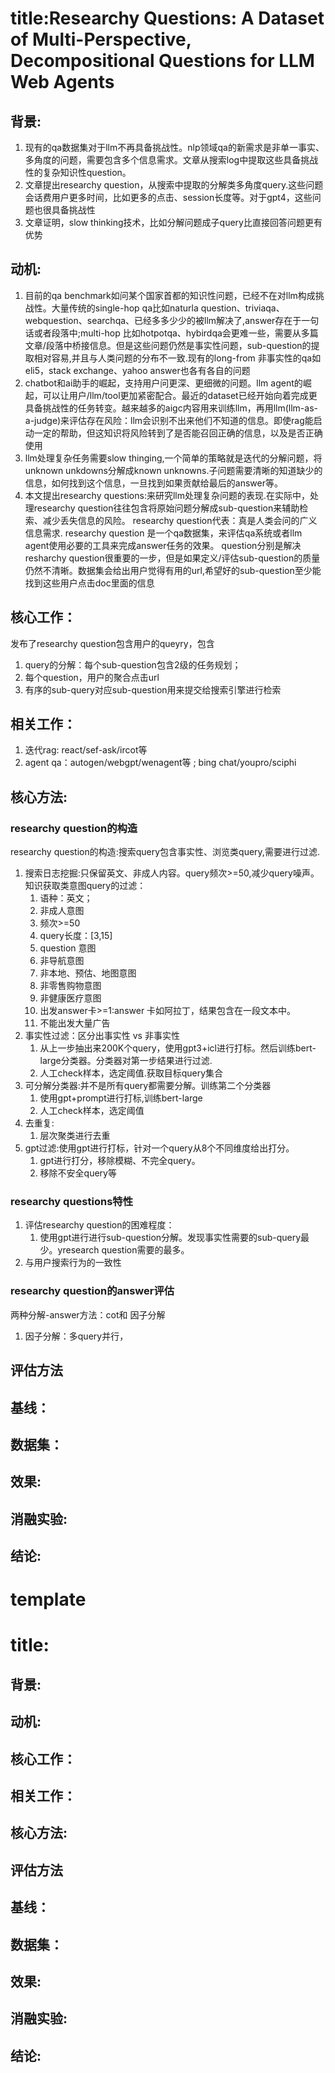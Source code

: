 



# title:Researchy Questions: A Dataset of Multi-Perspective, Decompositional Questions for LLM Web Agents
## 背景: 
1. 现有的qa数据集对于llm不再具备挑战性。nlp领域qa的新需求是非单一事实、多角度的问题，需要包含多个信息需求。文章从搜索log中提取这些具备挑战性的复杂知识性question。  
2. 文章提出researchy question，从搜索中提取的分解类多角度query.这些问题会话费用户更多时间，比如更多的点击、session长度等。对于gpt4，这些问题也很具备挑战性  
3. 文章证明，slow thinking技术，比如分解问题成子query比直接回答问题更有优势  

## 动机:
1. 目前的qa benchmark如问某个国家首都的知识性问题，已经不在对llm构成挑战性。大量传统的single-hop qa比如naturla question、triviaqa、webquestion、searchqa、已经多多少少的被llm解决了,answer存在于一句话或者段落中;multi-hop 比如hotpotqa、hybirdqa会更难一些，需要从多篇文章/段落中桥接信息。但是这些问题仍然是事实性问题，sub-question的提取相对容易,并且与人类问题的分布不一致.现有的long-from 非事实性的qa如 eli5，stack exchange、yahoo answer也各有各自的问题
2. chatbot和ai助手的崛起，支持用户问更深、更细微的问题。llm agent的崛起，可以让用户/llm/tool更加紧密配合。最近的dataset已经开始向着完成更具备挑战性的任务转变。越来越多的aigc内容用来训练llm，再用llm(llm-as-a-judge)来评估存在风险：llm会识别不出来他们不知道的信息。即使rag能启动一定的帮助，但这知识将风险转到了是否能召回正确的信息，以及是否正确使用
3. llm处理复杂任务需要slow thinging,一个简单的策略就是迭代的分解问题，将unknown unkdowns分解成known unknowns.子问题需要清晰的知道缺少的信息，如何找到这个信息，一旦找到如果贡献给最后的answer等。
4. 本文提出researchy questions:来研究llm处理复杂问题的表现.在实际中，处理researchy question往往包含将原始问题分解成sub-question来辅助检索、减少丢失信息的风险。 researchy question代表：真是人类会问的广义信息需求. researchy question 是一个qa数据集，来评估qa系统或者llm agent使用必要的工具来完成answer任务的效果。 question分别是解决resharchy question很重要的一步，但是如果定义/评估sub-question的质量仍然不清晰。数据集会给出用户觉得有用的url,希望好的sub-question至少能找到这些用户点击doc里面的信息
## 核心工作：
发布了researchy question包含用户的queyry，包含
1. query的分解：每个sub-question包含2级的任务规划；
2. 每个question，用户的聚合点击url
3. 有序的sub-query对应sub-question用来提交给搜索引擎进行检索
## 相关工作：
1. 迭代rag: react/sef-ask/ircot等
2. agent qa：autogen/webgpt/wenagent等 ; bing chat/youpro/sciphi
## 核心方法:
### researchy question的构造 
researchy question的构造:搜索query包含事实性、浏览类query,需要进行过滤.
1. 搜索日志挖掘:只保留英文、非成人内容。query频次>=50,减少query噪声。知识获取类意图query的过滤：
   1. 语种：英文；
   2. 非成人意图
   3. 频次>=50
   4. query长度：[3,15]
   5. question 意图
   6. 非导航意图
   7. 非本地、预估、地图意图
   8. 非零售购物意图
   9. 非健康医疗意图
   10. 出发answer卡>=1:answer 卡如阿拉丁，结果包含在一段文本中。
   11. 不能出发大量广告
2. 事实性过滤：区分出事实性 vs 非事实性
   1. 从上一步抽出来200K个query，使用gpt3+icl进行打标。然后训练bert-large分类器。分类器对第一步结果进行过滤.
   2. 人工check样本，选定阈值.获取目标query集合
3. 可分解分类器:并不是所有query都需要分解。训练第二个分类器
   1. 使用gpt+prompt进行打标,训练bert-large
   2. 人工check样本，选定阈值
4. 去重复:
    1. 层次聚类进行去重
5. gpt过滤:使用gpt进行打标，针对一个query从8个不同维度给出打分。
   1. gpt进行打分，移除模糊、不完全query。
   2. 移除不安全query等

### researchy questions特性
1. 评估researchy question的困难程度：
   1. 使用gpt进行进行sub-question分解。发现事实性需要的sub-query最少。yresearch question需要的最多。
2. 与用户搜索行为的一致性

### researchy question的answer评估
两种分解-answer方法：cot和 因子分解
1. 因子分解：多query并行，


## 评估方法
## 基线：
## 数据集：
## 效果:
## 消融实验:
## 结论:





# template
# title:
## 背景: 
## 动机:
## 核心工作：
## 相关工作：
## 核心方法:
## 评估方法
## 基线：
## 数据集：
## 效果:
## 消融实验:
## 结论: